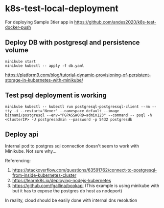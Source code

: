# k8s-test-local-deployment
For deploying Sample 3tier app in https://github.com/andes2020/k8s-test-docker-push

## Deploy DB with postgresql and persistence volume
```
minikube start
minikube kubectl -- apply -f db.yaml
```
https://platform9.com/blog/tutorial-dynamic-provisioning-of-persistent-storage-in-kubernetes-with-minikube/

## Test psql deployment is working
```
minikube kubectl -- kubectl run postgresql-postgressql-client --rm --tty -i --restart='Never' --namespace default --image bitnami/postgresql --env="PGPASSWORD=admin123" --command -- psql -h <ClusterIP> -U postgresadmin --password -p 5432 postgresdb
```

## Deploy api
Internal pod to postgres sql connection doesn't seem to work with Minikube.
Not sure why...

Referencing:
1. https://stackoverflow.com/questions/63591762/connect-to-postgresql-from-inside-kubernetes-cluster
2. https://learnk8s.io/deploying-nodejs-kubernetes
3. https://github.com/fgallina/bookapi (This example is using minikube with but it has to expose the postgres db host as nodeport)

In reality, cloud should be easily done with internal dns resolution
